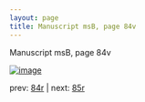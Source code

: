 ```yaml
---
layout: page
title: Manuscript msB, page 84v
---
```


Manuscript msB, page 84v

[![image](http://www.homermultitext.org/iipsrv?OBJ=IIP,1.0&FIF=/project/homer/pyramidal/deepzoom/hmt/vbbifolio/v1/vb_84v_85r.tif&WID=100&CVT=JPEG)](http://www.homermultitext.org/ict2/?urn=urn:cite2:hmt:vbbifolio.v1:vb_84v_85r)

prev:  [84r](../84r) | next:  [85r](../85r)

